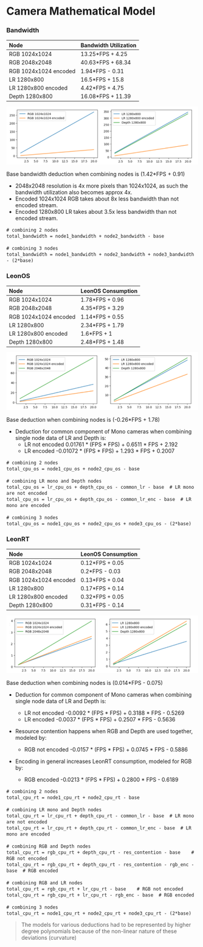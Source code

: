 # Camera Mathematical Model

### Bandwidth

| Node              | Bandwidth Utilization |
| :---------------- | :------ |
| RGB 1024x1024        |   13.25*FPS + 4.25   |	
| RGB 2048x2048           |   40.63*FPS + 68.34   |
| RGB 1024x1024 encoded    |  1.94*FPS - 0.31   |
| LR 1280x800 |  16.5*FPS + 15.8   |
| LR 1280x800 encoded |  4.42*FPS + 4.75   |
| Depth 1280x800 |  16.08*FPS + 11.39   |

![model_bw](graphs/model_bw.png)

Base bandwidth deduction when combining nodes is (1.42*FPS + 0.91)

- 2048x2048 resolution is 4x more pixels than 1024x1024, as such the bandwidth utilization also becomes approx 4x.
- Encoded 1024x1024 RGB takes about 8x less bandwidth than not encoded stream.
- Encoded 1280x800 LR takes about 3.5x less bandwidth than not encoded stream.

```
# combining 2 nodes
total_bandwidth = node1_bandwidth + node2_bandwidth - base

# combining 3 nodes
total_bandwidth = node1_bandwidth + node2_bandwidth + node3_bandwidth - (2*base)
```

### LeonOS

| Node              | LeonOS Consumption |
| :---------------- | :------ |
| RGB 1024x1024        |   1.78*FPS + 0.96   | ![model_bw_1](graphs/model_bw_1.png)
| RGB 2048x2048           |   4.35*FPS + 3.29   | <img src="graphs/model_bw_1.png" width="33%" />
| RGB 1024x1024 encoded    |  1.14*FPS + 0.55   |
| LR 1280x800 |  2.34*FPS + 1.79   |
| LR 1280x800 encoded |  1.6*FPS + 1   |
| Depth 1280x800 |  2.48*FPS + 1.48   |

![model_os](graphs/model_os.png)

Base deduction when combining nodes is (-0.26*FPS + 1.78)

- Deduction for common component of Mono cameras when combining single node data of LR and Depth is:
  - LR not encoded     0.01761 * (FPS * FPS) + 0.6511 * FPS + 2.192
  - LR encoded		-0.01072 * (FPS * FPS) + 1.293 * FPS + 0.2007
  
```
# combining 2 nodes
total_cpu_os = node1_cpu_os + node2_cpu_os - base

# combining LR mono and Depth nodes
total_cpu_os = lr_cpu_os + depth_cpu_os - common_lr - base	# LR mono are not encoded
total_cpu_os = lr_cpu_os + depth_cpu_os - common_lr_enc - base	# LR mono are encoded

# combining 3 nodes
total_cpu_os = node1_cpu_os + node2_cpu_os + node3_cpu_os - (2*base)
```

### LeonRT

| Node              | LeonOS Consumption |
| :---------------- | :------ |
| RGB 1024x1024        |   0.12*FPS + 0.05   |
| RGB 2048x2048           |   0.2*FPS - 0.03   |
| RGB 1024x1024 encoded    |  0.13*FPS + 0.04   |
| LR 1280x800 |  0.17*FPS + 0.14   |
| LR 1280x800 encoded |  0.32*FPS + 0.05  |
| Depth 1280x800 |  0.31*FPS - 0.14   |

![model_rt](graphs/model_rt.png)

Base deduction when combining nodes is (0.014*FPS - 0.075)

- Deduction for common component of Mono cameras when combining single node data of LR and Depth is:
  - LR not encoded     -0.0092 * (FPS * FPS) + 0.3188 * FPS - 0.5269
  - LR encoded		-0.0037 * (FPS * FPS) + 0.2507 * FPS - 0.5636

- Resource contention happens when RGB and Depth are used together, modeled by:
  - RGB not encoded     -0.0157 * (FPS * FPS) + 0.0745 * FPS - 0.5886

- Encoding in general increases LeonRT consumption, modeled for RGB by:
  - RGB encoded		-0.0213 * (FPS * FPS) + 0.2800 * FPS - 0.6189

```
# combining 2 nodes
total_cpu_rt = node1_cpu_rt + node2_cpu_rt - base

# combining LR mono and Depth nodes
total_cpu_rt = lr_cpu_rt + depth_cpu_rt - common_lr - base	# LR mono are not encoded	
total_cpu_rt = lr_cpu_rt + depth_cpu_rt - common_lr_enc - base	# LR mono are encoded

# combining RGB and Depth nodes
total_cpu_rt = rgb_cpu_rt + depth_cpu_rt - res_contention - base	# RGB not encoded	
total_cpu_rt = rgb_cpu_rt + depth_cpu_rt - res_contention - rgb_enc - base	# RGB encoded

# combining RGB and LR nodes
total_cpu_rt = rgb_cpu_rt + lr_cpu_rt - base	# RGB not encoded	
total_cpu_rt = rgb_cpu_rt + lr_cpu_rt - rgb_enc - base	# RGB encoded

# combining 3 nodes
total_cpu_rt = node1_cpu_rt + node2_cpu_rt + node3_cpu_rt - (2*base)
```

> The models for various deductions had to be represented by higher degree polynomials because of the non-linear nature of these deviations (curvature)
